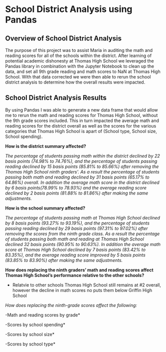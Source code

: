 # School District Analysis using Pandas

## Overview of School District Analysis

The purpose of this project was to assist Maria in auditing the math and reading scores for all of the schools within the district.  After learning of potential academic dishonesty at Thomas High School we leveraged the Pandas library in combination with the Jupyter Notebook to clean up the data, and set all 9th grade reading and math scores to NaN at Thomas High School.  With that data corrected we were then able to rerun the school district analysis to determine how the overall results were impacted.

## School District Analysis Results

By using Pandas I was able to generate a new data frame that would allow me to rerun the math and reading scores for Thomas High School, without the 9th grade scores included. This in turn impacted the average math and reading scores for the district overall as well as the scores for the various categories that Thomas High School is apart of (School type, School size, School spending). 

**How is the district summary affected?**

*The percentage of students passing math within the district declined by 22 basis points (74.98% to 74.76%), and the percentage of students passing reading declined by 15 basis points (85.81% to 85.66%) after removing the Thomas High School ninth graders'.  As a result the percentage of students passing both math and reading declined by 31 basis points (65.17% to 64.86%) overall.  In addition the average math score in the district declined by 6 basis points(78.99% to 78.93%) and the average reading score declined by 2 basis points (81.88% to 81.86%) after making the same adjustments.*   
    
**How is the school summary affected?**

*The percentage of students passing math at Thomas High School declined by 8 basis points (93.27% to 93.19%), and the percentage of students passing reading declined by 29 basis points (97.31% to 97.02%) after removing the scores from the ninth grade class.  As a result the percentage of students passing both math and reading at Thomas High School declined 32 basis points (90.95% to 90.63%). In addition the average math score at Thomas High School declined by 7 basis points (83.42% to 83.35%), and the average reading score improved by 5 basis points (83.85% to 83.90%) after making the same adjustments.* 

**How does replacing the ninth graders’ math and reading scores affect Thomas High School’s performance relative to the other schools?**

* Relatvie to other schools Thomas High School still remains at #2 overall, however the decline in math scores no puts them below Griffin High School 



*How does replacing the ninth-grade scores affect the following:*

   -Math and reading scores by grade*

   -Scores by school spending*

   -Scores by school size*

   -Scores by school type*

 
